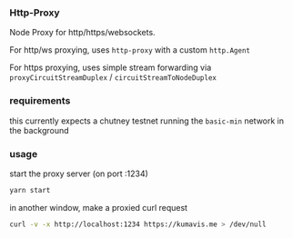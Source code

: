 ### Http-Proxy

Node Proxy for http/https/websockets.

For http/ws proxying, uses `http-proxy` with a custom `http.Agent` 

For https proxying, uses simple stream forwarding via `proxyCircuitStreamDuplex` / `circuitStreamToNodeDuplex`


### requirements

this currently expects a chutney testnet running the `basic-min` network in the background

### usage

start the proxy server (on port :1234)

```bash
yarn start
```

in another window, make a proxied curl request

```bash
curl -v -x http://localhost:1234 https://kumavis.me > /dev/null
```